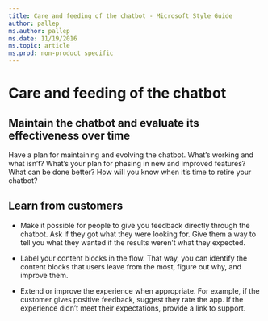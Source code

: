 ```yaml
---
title: Care and feeding of the chatbot - Microsoft Style Guide
author: pallep
ms.author: pallep
ms.date: 11/19/2016
ms.topic: article
ms.prod: non-product specific
---
```


# Care and feeding of the chatbot

<h2>Maintain the chatbot and evaluate its effectiveness over time</h2> 

Have a plan for maintaining and evolving the chatbot. What’s working and what isn’t? What’s your plan for phasing 
in new and improved features? What can be done better? How will you know when it’s time to retire your chatbot?  

<h2>Learn from customers</h2> 

- Make it possible for people to give you feedback directly through the chatbot. Ask if they got what they were looking for. 
Give them a way to tell you what they wanted if the results weren’t what they expected.   

- Label your content blocks in the flow. That way, you can identify the content blocks that users leave from the most, 
figure out why, and improve them.  

- Extend or improve the experience when appropriate. For example, if the customer gives positive feedback, suggest 
they rate the app. If the experience didn’t meet their expectations, provide a link to support.  
